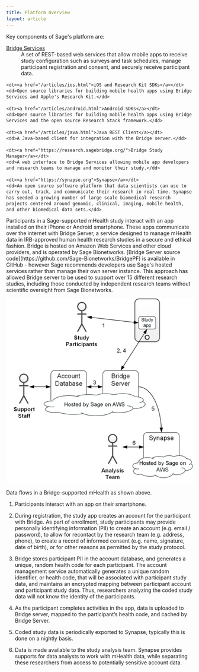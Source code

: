 ```yaml
---
title: Platform Overview
layout: article
---
```


<div class="ui positive message">
<p>Key components of Sage's platform are:</p>

<dl>
    <dt><a href="/articles/rest.html">Bridge Services</a></dt>
	<dd>A set of REST-based web services that allow mobile apps to receive study configuration such as surveys and task schedules, manage participant registration and consent, and securely receive participant data.  </dd>

    <dt><a href="/articles/ios.html">iOS and Research Kit SDKs</a></dt> 
	<dd>Open source libraries for building mobile health apps using Bridge Services and Apple's Research Kit.</dd>

	<dt><a href="/articles/android.html">Android SDKs</a></dt>
	<dd>Open source libraries for building mobile health apps using Bridge Services and the open source Research Stack framework.</dd>

	<dt><a href="/articles/java.html">Java REST Client</a></dt>
	<dd>A Java-based client for integration with the Bridge server.</dd>

	<dt><a href="https://research.sagebridge.org/">Bridge Study Manager</a></dt>
	<dd>A web interface to Bridge Services allowing mobile app developers and research teams to manage and monitor their study.</dd>
	
	<dt><a href="https://synapse.org">Synapse</a></dt>
	<dd>An open source software platform that data scientists can use to carry out, track, and communicate their research in real time. Synapse has seeded a growing number of large scale biomedical research projects centered around genomic, clinical, imaging, mobile health, and other biomedical data sets.</dd>
</dl>
</div>
Participants in a Sage-supported mHealth study interact with an app installed on their iPhone or Android smartphone.  These apps communicate over the internet with Bridge Server, a service designed to manage mHealth data in IRB-approved human health research studies in a secure and ethical fashion. Bridge is hosted on Amazon Web Services and other cloud providers, and is operated by Sage Bionetworks. [Bridge Server source code](https://github.com/Sage-Bionetworks/BridgePF) is available in GitHub - however Sage recommends developers use Sage's hosted services rather than manage their own server instance.  This approach has allowed Bridge server to be used to support over 15 different research studies, including those conducted by independent research teams without scientific oversight from Sage Bionetworks.  

![Sage Platform](/images/BridgeDataFlow.png)

Data flows in a Bridge-supported mHealth as shown above.  

1. Participants interact with an app on their smartphone.  

2. During registration, the study app creates an account for the participant with Bridge. As part of enrollment, study participants may provide personally identifying information (PII) to create an account (e.g. email / password), to allow for recontact by the research team (e.g. address, phone), to create a record of informed consent (e.g. name, signature, date of birth), or for other reasons as permitted by the study protocol.  

3. Bridge stores participant PII in the account database, and generates a unique, random health code for each participant. The account management service automatically generates a unique random identifier, or health code, that will be associated with participant study data, and maintains an encrypted mapping between participant account and participant study data. Thus, researchers analyzing the coded study data will not know the identity of the participants.

4. As the participant completes activities in the app, data is uploaded to Bridge server, mapped to the participant’s health code, and cached by Bridge Server.  

5. Coded study data is periodically exported to Synapse, typically this is done on a nightly basis. 

6. Data is made available to the study analysis team. Synapse provides supports for data analysts to work with mHealth data, while separating these researchers from access to potentially sensitive account data.


